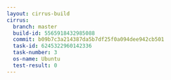 ```yaml
---
layout: cirrus-build
cirrus:
  branch: master
  build-id: 5565918432985088
  commit: b09b7c3a214387da5b7df25f0a094dee942cb501
  task-id: 6245322960142336
  task-number: 3
  os-name: Ubuntu
  test-result: 0
---
```

